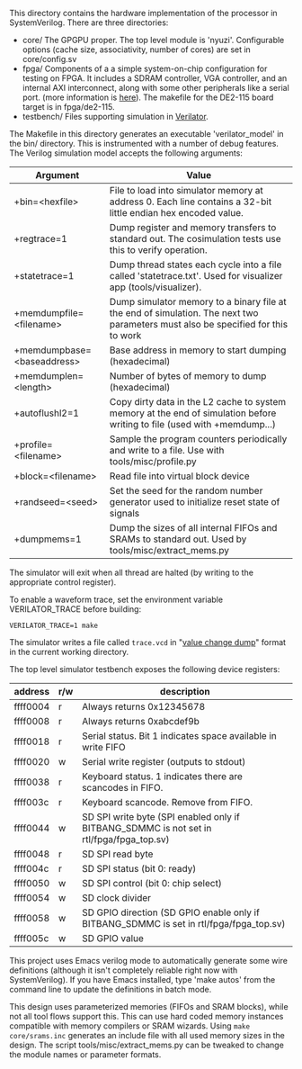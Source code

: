 This directory contains the hardware implementation of the processor in 
SystemVerilog. There are three directories:
- core/ The GPGPU proper. The top level module is 'nyuzi'.
Configurable options (cache size, associativity, number of cores) are set in 
core/config.sv
- fpga/ Components of a a simple system-on-chip configuration for testing on FPGA.
It includes a SDRAM controller, VGA controller, and an internal AXI interconnect,
along with some other peripherals like a serial port.
(more information is [here](https://github.com/jbush001/NyuziProcessor/wiki/FPGA-Test-Environment)).
The makefile for the DE2-115 board target is in fpga/de2-115.
- testbench/ Files supporting simulation in [Verilator](http://www.veripool.org/wiki/verilator). 

The Makefile in this directory generates an executable 'verilator_model' 
in the bin/ directory. This is instrumented with a number of debug features. 
The Verilog simulation model accepts the following arguments:

|Argument|Value|
|--------|-----|
| +bin=&lt;hexfile&gt; | File to load into simulator memory at address 0. Each line contains a 32-bit little endian hex encoded value. |
| +regtrace=1 | Dump register and memory transfers to standard out.  The cosimulation tests use this to verify operation. |
| +statetrace=1 | Dump thread states each cycle into a file called 'statetrace.txt'.  Used for visualizer app (tools/visualizer). |
| +memdumpfile=&lt;filename&gt; | Dump simulator memory to a binary file at the end of simulation. The next two parameters must also be specified for this to work |
| +memdumpbase=&lt;baseaddress&gt;| Base address in memory to start dumping (hexadecimal) |
| +memdumplen=&lt;length&gt; | Number of bytes of memory to dump (hexadecimal) |
| +autoflushl2=1 | Copy dirty data in the L2 cache to system memory at the end of simulation before writing to file (used with +memdump...) |
| +profile=&lt;filename&gt; | Sample the program counters periodically and write to a file.  Use with tools/misc/profile.py |
| +block=&lt;filename&gt; | Read file into virtual block device
| +randseed=&lt;seed&gt; | Set the seed for the random number generator used to initialize reset state of signals 
| +dumpmems=1 | Dump the sizes of all internal FIFOs and SRAMs to standard out. Used by tools/misc/extract_mems.py | 

The simulator will exit when all thread are halted (by writing to the
appropriate control register).

To enable a waveform trace, set the environment variable VERILATOR_TRACE before building:

    VERILATOR_TRACE=1 make

The simulator writes a file called `trace.vcd` in "[value change dump](http://en.wikipedia.org/wiki/Value_change_dump)"
format in the current working directory.

The top level simulator testbench exposes the following device registers:

| address | r/w | description
|----|----|----
| ffff0004 | r | Always returns 0x12345678
| ffff0008 | r | Always returns 0xabcdef9b
| ffff0018 | r | Serial status. Bit 1 indicates space available in write FIFO
| ffff0020 | w | Serial write register (outputs to stdout)
| ffff0038 | r | Keyboard status. 1 indicates there are scancodes in FIFO.
| ffff003c | r | Keyboard scancode. Remove from FIFO.  
| ffff0044 | w | SD SPI write byte (SPI enabled only if BITBANG_SDMMC is not set in rtl/fpga/fpga_top.sv)
| ffff0048 | r | SD SPI read byte
| ffff004c | r | SD SPI status (bit 0: ready)
| ffff0050 | w | SD SPI control (bit 0: chip select)
| ffff0054 | w | SD clock divider
| ffff0058 | w | SD GPIO direction (SD GPIO enable only if BITBANG_SDMMC is set in rtl/fpga/fpga_top.sv)
| ffff005c | w | SD GPIO value

This project uses Emacs verilog mode to automatically generate some wire definitions 
(although it isn't completely reliable right now with SystemVerilog).  If you have 
Emacs installed, type 'make autos' from the command line to update the definitions 
in batch mode.

This design uses parameterized memories (FIFOs and SRAM blocks), while not all 
tool flows support this. This can use hard coded memory instances compatible 
with memory compilers or SRAM wizards. Using `make core/srams.inc` generates 
an include file with all used memory sizes in the design. The script 
tools/misc/extract_mems.py can be tweaked to change the module names or parameter 
formats.
